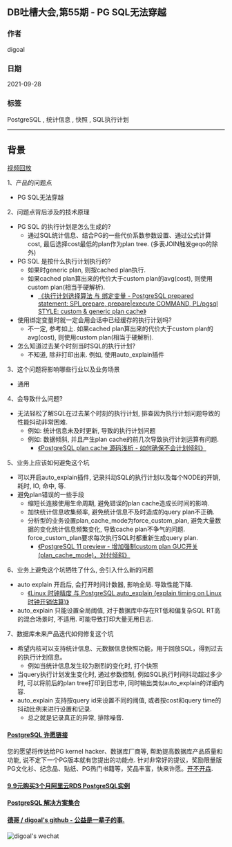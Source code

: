 ## DB吐槽大会,第55期 - PG SQL无法穿越    
    
### 作者    
digoal    
    
### 日期    
2021-09-28    
    
### 标签    
PostgreSQL , 统计信息 , 快照 , SQL执行计划      
    
----    
    
## 背景    
[视频回放](https://www.bilibili.com/video/BV1eU4y1g7hj/)    
    
1、产品的问题点    
- PG SQL无法穿越     
    
2、问题点背后涉及的技术原理    
- PG SQL 的执行计划是怎么生成的?     
    - 通过SQL统计信息、结合PG的一些代价系数参数设置、通过公式计算cost, 最后选择cost最低的plan作为plan tree.  (多表JOIN触发geqo的除外)    
- PG SQL 是按什么执行计划执行的?     
    - 如果时generic plan, 则按cached plan执行.      
    - 如果cached plan算出来的代价大于custom plan的avg(cost), 则使用custom plan(相当于硬解析).     
        - [《执行计划选择算法 与 绑定变量 - PostgreSQL prepared statement: SPI_prepare, prepare|execute COMMAND, PL/pgsql STYLE: custom & generic plan cache》](../201212/20121224_01.md)      
- 使用绑定变量时就一定会用会话中已经缓存的执行计划吗?     
    - 不一定, 参考如上. 如果cached plan算出来的代价大于custom plan的avg(cost), 则使用custom plan(相当于硬解析).        
- 怎么知道过去某个时刻当时SQL的执行计划?      
    - 不知道, 除非打印出来.  例如, 使用auto_explain插件      
    
3、这个问题将影响哪些行业以及业务场景    
- 通用    
    
4、会导致什么问题?    
- 无法轻松了解SQL在过去某个时刻的执行计划, 排查因为执行计划问题导致的性能抖动非常困难.      
    - 例如: 统计信息未及时更新, 导致的执行计划问题    
    - 例如: 数据倾斜, 并且产生plan cache的前几次导致执行计划运算有问题.     
        - [《PostgreSQL plan cache 源码浅析 - 如何确保不会计划倾斜》](../201606/20160617_01.md)      
    
5、业务上应该如何避免这个坑    
- 可以开启auto_explain插件, 记录抖动SQL的执行计划以及每个NODE的开销, 耗时, IO, 命中, 等.     
- 避免plan错误的一些手段    
    - 缩短长连接使用生命周期, 避免错误的plan cache造成长时间的影响.     
    - 加快统计信息收集频率, 避免统计信息不及时造成的query plan不正确.     
    - 分析型的业务设置plan_cache_mode为force_custom_plan, 避免大量数据的变化统计信息频繁变化, 导致cache plan不争气的问题. force_custom_plan要求每次执行SQL时都重新生成query plan.     
        - [《PostgreSQL 11 preview - 增加强制custom plan GUC开关(plan_cache_mode)，对付倾斜》](../201803/20180325_06.md)      
    
6、业务上避免这个坑牺牲了什么, 会引入什么新的问题      
- auto explain 开启后, 会打开时间计数器, 影响全局. 导致性能下降.        
    - [《Linux 时钟精度 与 PostgreSQL auto_explain (explain timing on Linux时钟开销估算)》](../201612/20161228_02.md)      
- auto_explain 只能设置全局阈值, 对于数据库中存在RT低和偏复杂SQL RT高的混合场景时, 不适用. 可能导致打印大量无用日志.  
    
7、数据库未来产品迭代如何修复这个坑      
- 希望内核可以支持统计信息、元数据信息快照功能，用于回放SQL，得到过去的执行计划信息。        
    - 例如当统计信息发生较为剧烈的变化时, 打个快照
- 当query执行计划发生变化时, 通过参数控制, 例如SQL执行时间抖动超过多少时, 可以将前后的plan tree打印到日志中, 同时输出类似auto_explain的详细内容.   
- auto_explain 支持按query id来设置不同的阈值, 或者按cost和query time的抖动比例来进行设置和记录.   
    - 总之就是记录真正的异常, 排除噪音.  
        
  
#### [PostgreSQL 许愿链接](https://github.com/digoal/blog/issues/76 "269ac3d1c492e938c0191101c7238216")
您的愿望将传达给PG kernel hacker、数据库厂商等, 帮助提高数据库产品质量和功能, 说不定下一个PG版本就有您提出的功能点. 针对非常好的提议，奖励限量版PG文化衫、纪念品、贴纸、PG热门书籍等，奖品丰富，快来许愿。[开不开森](https://github.com/digoal/blog/issues/76 "269ac3d1c492e938c0191101c7238216").  
  
  
#### [9.9元购买3个月阿里云RDS PostgreSQL实例](https://www.aliyun.com/database/postgresqlactivity "57258f76c37864c6e6d23383d05714ea")
  
  
#### [PostgreSQL 解决方案集合](https://yq.aliyun.com/topic/118 "40cff096e9ed7122c512b35d8561d9c8")
  
  
#### [德哥 / digoal's github - 公益是一辈子的事.](https://github.com/digoal/blog/blob/master/README.md "22709685feb7cab07d30f30387f0a9ae")
  
  
![digoal's wechat](../pic/digoal_weixin.jpg "f7ad92eeba24523fd47a6e1a0e691b59")
  
